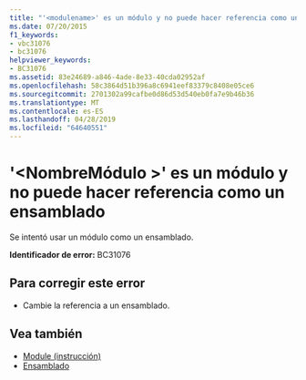 ```yaml
---
title: "'<modulename>' es un módulo y no puede hacer referencia como un ensamblado"
ms.date: 07/20/2015
f1_keywords:
- vbc31076
- bc31076
helpviewer_keywords:
- BC31076
ms.assetid: 83e24689-a846-4ade-8e33-40cda02952af
ms.openlocfilehash: 58c3864d51b396a8c6941eef83379c8408e05ce6
ms.sourcegitcommit: 2701302a99cafbe0d86d53d540eb0fa7e9b46b36
ms.translationtype: MT
ms.contentlocale: es-ES
ms.lasthandoff: 04/28/2019
ms.locfileid: "64640551"
---
```

# <a name="modulename-is-a-module-and-cannot-be-referenced-as-an-assembly"></a>'\<NombreMódulo >' es un módulo y no puede hacer referencia como un ensamblado
Se intentó usar un módulo como un ensamblado.  
  
 **Identificador de error:** BC31076  
  
## <a name="to-correct-this-error"></a>Para corregir este error  
  
- Cambie la referencia a un ensamblado.  
  
## <a name="see-also"></a>Vea también

- [Module (instrucción)](../../visual-basic/language-reference/statements/module-statement.md)
- [Ensamblado](../../visual-basic/language-reference/modifiers/assembly.md)
